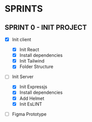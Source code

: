# SPRINTS 

## SPRINT 0 - INIT PROJECT

- [x] Init client
  - [x] Init React
  - [x] Install dependencies
  - [x] Init Tailwind
  - [x] Folder Structure
- [ ] Init Server
  - [x] Init Expressjs
  - [x] Install dependencies
  - [x] Add Helmet
  - [x] Init EsLINT
- [ ] Figma Prototype


